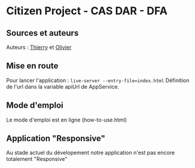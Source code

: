 # Citizen Project - CAS DAR - DFA

## Sources et auteurs
[repo]: https://github.com/ThierryS72/citizen
Auteurs : [Thierry](https://github.com/ThierryS72) et [Olivier](https://github.com/olivierwen)

## Mise en route
Pour lancer l'application : `live-server --entry-file=index.html`
Définition de l'url dans la variable apiUrl de AppService.

## Mode d'emploi
Le mode d'emploi est en ligne (how-to-use.html)

## Application "Responsive"
Au stade actuel du dévelopement notre application n'est pas encore totalement "Responsive"
